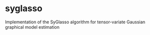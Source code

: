 # syglasso
Implementation of the SyGlasso algorithm for tensor-variate Gaussian graphical model estimation
